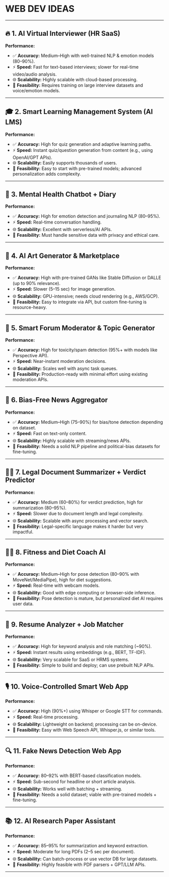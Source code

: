 # WEB DEV IDEAS

---

## 🔥 1. **AI Virtual Interviewer (HR SaaS)**

**Performance:**

* ✅ **Accuracy:** Medium–High with well-trained NLP & emotion models (80–90%).
* ⚡ **Speed:** Fast for text-based interviews; slower for real-time video/audio analysis.
* 🌐 **Scalability:** Highly scalable with cloud-based processing.
* 🔧 **Feasibility:** Requires training on large interview datasets and voice/emotion models.

---

## 🎓 2. **Smart Learning Management System (AI LMS)**

**Performance:**

* ✅ **Accuracy:** High for quiz generation and adaptive learning paths.
* ⚡ **Speed:** Instant quiz/question generation from content (e.g., using OpenAI/GPT APIs).
* 🌐 **Scalability:** Easily supports thousands of users.
* 🔧 **Feasibility:** Easy to start with pre-trained models; advanced personalization adds complexity.

---

## 🧠 3. **Mental Health Chatbot + Diary**

**Performance:**

* ✅ **Accuracy:** High for emotion detection and journaling NLP (80–95%).
* ⚡ **Speed:** Real-time conversation handling.
* 🌐 **Scalability:** Excellent with serverless/AI APIs.
* 🔧 **Feasibility:** Must handle sensitive data with privacy and ethical care.

---

## 📸 4. **AI Art Generator & Marketplace**

**Performance:**

* ✅ **Accuracy:** High with pre-trained GANs like Stable Diffusion or DALLE (up to 90% relevance).
* ⚡ **Speed:** Slower (5–15 sec) for image generation.
* 🌐 **Scalability:** GPU-intensive; needs cloud rendering (e.g., AWS/GCP).
* 🔧 **Feasibility:** Easy to integrate via API, but custom fine-tuning is resource-heavy.

---

## 💬 5. **Smart Forum Moderator & Topic Generator**

**Performance:**

* ✅ **Accuracy:** High for toxicity/spam detection (95%+ with models like Perspective API).
* ⚡ **Speed:** Near-instant moderation decisions.
* 🌐 **Scalability:** Scales well with async task queues.
* 🔧 **Feasibility:** Production-ready with minimal effort using existing moderation APIs.

---

## 📰 6. **Bias-Free News Aggregator**

**Performance:**

* ✅ **Accuracy:** Medium–High (75–90%) for bias/tone detection depending on dataset.
* ⚡ **Speed:** Fast on text-only content.
* 🌐 **Scalability:** Highly scalable with streaming/news APIs.
* 🔧 **Feasibility:** Needs a solid NLP pipeline and political-bias datasets for fine-tuning.

---

## 👨‍⚖️ 7. **Legal Document Summarizer + Verdict Predictor**

**Performance:**

* ✅ **Accuracy:** Medium (60–80%) for verdict prediction, high for summarization (80–95%).
* ⚡ **Speed:** Slower due to document length and legal complexity.
* 🌐 **Scalability:** Scalable with async processing and vector search.
* 🔧 **Feasibility:** Legal-specific language makes it harder but very impactful.

---

## 🏋️‍♂️ 8. **Fitness and Diet Coach AI**

**Performance:**

* ✅ **Accuracy:** Medium–High for pose detection (80–90% with MoveNet/MediaPipe), high for diet suggestions.
* ⚡ **Speed:** Real-time with webcam models.
* 🌐 **Scalability:** Good with edge computing or browser-side inference.
* 🔧 **Feasibility:** Pose detection is mature, but personalized diet AI requires user data.

---

## 💼 9. **Resume Analyzer + Job Matcher**

**Performance:**

* ✅ **Accuracy:** High for keyword analysis and role matching (\~90%).
* ⚡ **Speed:** Instant results using embeddings (e.g., BERT, TF-IDF).
* 🌐 **Scalability:** Very scalable for SaaS or HRMS systems.
* 🔧 **Feasibility:** Simple to build and deploy; can use prebuilt NLP APIs.

---

## 🎙️ 10. **Voice-Controlled Smart Web App**

**Performance:**

* ✅ **Accuracy:** High (90%+) using Whisper or Google STT for commands.
* ⚡ **Speed:** Real-time processing.
* 🌐 **Scalability:** Lightweight on backend; processing can be on-device.
* 🔧 **Feasibility:** Easy with Web Speech API, Whisper.js, or similar tools.

---

## 🔍 11. **Fake News Detection Web App**

**Performance:**

* ✅ **Accuracy:** 80–92% with BERT-based classification models.
* ⚡ **Speed:** Sub-second for headline or short article analysis.
* 🌐 **Scalability:** Works well with batching + streaming.
* 🔧 **Feasibility:** Needs a solid dataset; viable with pre-trained models + fine-tuning.

---

## 📚 12. **AI Research Paper Assistant**

**Performance:**

* ✅ **Accuracy:** 85–95% for summarization and keyword extraction.
* ⚡ **Speed:** Moderate for long PDFs (2–5 sec per document).
* 🌐 **Scalability:** Can batch-process or use vector DB for large datasets.
* 🔧 **Feasibility:** Highly feasible with PDF parsers + GPT/LLM APIs.

---
